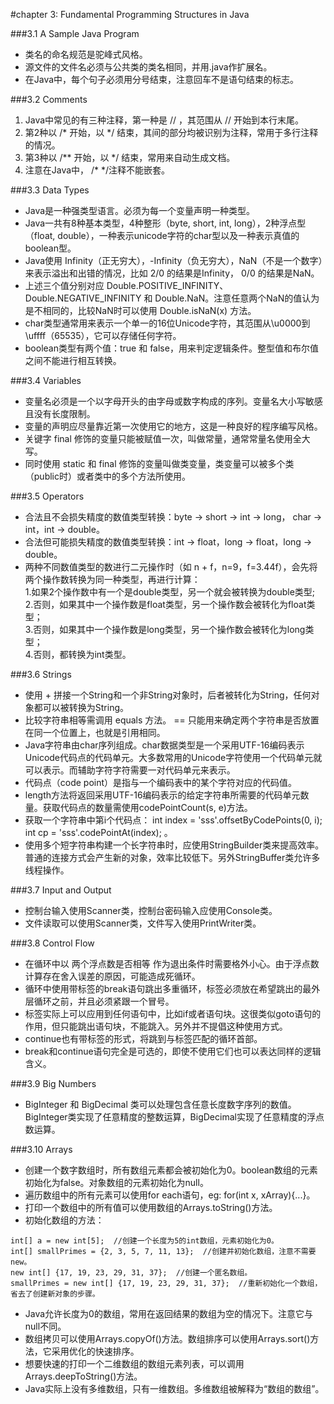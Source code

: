 #chapter 3: Fundamental Programming Structures in Java

###3.1 A Sample Java Program  
- 类名的命名规范是驼峰式风格。  
- 源文件的文件名必须与公共类的类名相同，并用.java作扩展名。  
- 在Java中，每个句子必须用分号结束，注意回车不是语句结束的标志。

###3.2 Comments  
1. Java中常见的有三种注释，第一种是 // ，其范围从 // 开始到本行末尾。  
2. 第2种以 /* 开始，以 */ 结束，其间的部分均被识别为注释，常用于多行注释的情况。  
3. 第3种以 /** 开始，以 */ 结束，常用来自动生成文档。  
4. 注意在Java中， /* */注释不能嵌套。

###3.3 Data Types  
- Java是一种强类型语言。必须为每一个变量声明一种类型。  
- Java一共有8种基本类型，4种整形（byte, short, int, long），2种浮点型（float, double），一种表示unicode字符的char型以及一种表示真值的boolean型。  
- Java使用 Infinity（正无穷大），-Infinity（负无穷大），NaN（不是一个数字）来表示溢出和出错的情况，比如 2/0 的结果是Infinity， 0/0 的结果是NaN。  
- 上述三个值分别对应 Double.POSITIVE_INFINITY、Double.NEGATIVE_INFINITY 和 Double.NaN。注意任意两个NaN的值认为是不相同的，比较NaN时可以使用 Double.isNaN(x) 方法。  
- char类型通常用来表示一个单一的16位Unicode字符，其范围从\u0000到\uffff（65535），它可以存储任何字符。  
- boolean类型有两个值：true 和 false，用来判定逻辑条件。整型值和布尔值之间不能进行相互转换。

###3.4 Variables  
- 变量名必须是一个以字母开头的由字母或数字构成的序列。变量名大小写敏感且没有长度限制。  
- 变量的声明应尽量靠近第一次使用它的地方，这是一种良好的程序编写风格。  
- 关键字 final 修饰的变量只能被赋值一次，叫做常量，通常常量名使用全大写。  
- 同时使用 static 和 final 修饰的变量叫做类变量，类变量可以被多个类（public时）或者类中的多个方法所使用。

###3.5 Operators  
- 合法且不会损失精度的数值类型转换：byte -> short -> int -> long， char -> int，int -> double。  
- 合法但可能损失精度的数值类型转换：int -> float，long -> float，long -> double。  
- 两种不同数值类型的数进行二元操作时（如 n + f，n=9，f=3.44f），会先将两个操作数转换为同一种类型，再进行计算：  
	1.如果2个操作数中有一个是double类型，另一个就会被转换为double类型;  
	2.否则，如果其中一个操作数是float类型，另一个操作数会被转化为float类型；  
	3.否则，如果其中一个操作数是long类型，另一个操作数会被转化为long类型；  
	4.否则，都转换为int类型。  
	
###3.6 Strings  
- 使用 + 拼接一个String和一个非String对象时，后者被转化为String，任何对象都可以被转换为String。  
- 比较字符串相等需调用 equals 方法。 == 只能用来确定两个字符串是否放置在同一个位置上，也就是引用相同。  
- Java字符串由char序列组成。char数据类型是一个采用UTF-16编码表示Unicode代码点的代码单元。大多数常用的Unicode字符使用一个代码单元就可以表示。而辅助字符字符需要一对代码单元来表示。  
- 代码点（code point）是指与一个编码表中的某个字符对应的代码值。
- length方法将返回采用UTF-16编码表示的给定字符串所需要的代码单元数量。获取代码点的数量需使用codePointCount(s, e)方法。  
- 获取一个字符串中第i个代码点： int index = 'sss'.offsetByCodePoints(0, i); int cp = 'sss'.codePointAt(index);  。  
- 使用多个短字符串构建一个长字符串时，应使用StringBuilder类来提高效率。普通的连接方式会产生新的对象，效率比较低下。另外StringBuffer类允许多线程操作。

###3.7 Input and Output  
- 控制台输入使用Scanner类，控制台密码输入应使用Console类。  
- 文件读取可以使用Scanner类，文件写入使用PrintWriter类。

###3.8 Control Flow  
- 在循环中以 两个浮点数是否相等 作为退出条件时需要格外小心。由于浮点数计算存在舍入误差的原因，可能造成死循环。  
- 循环中使用带标签的break语句跳出多重循环，标签必须放在希望跳出的最外层循环之前，并且必须紧跟一个冒号。  
- 标签实际上可以应用到任何语句中，比如if或者语句块。这很类似goto语句的作用，但只能跳出语句块，不能跳入。另外并不提倡这种使用方式。  
- continue也有带标签的形式，将跳到与标签匹配的循环首部。  
- break和continue语句完全是可选的，即使不使用它们也可以表达同样的逻辑含义。

###3.9 Big Numbers  
- BigInteger 和 BigDecimal 类可以处理包含任意长度数字序列的数值。BigInteger类实现了任意精度的整数运算，BigDecimal实现了任意精度的浮点数运算。

###3.10 Arrays  
- 创建一个数字数组时，所有数组元素都会被初始化为0。boolean数组的元素初始化为false。对象数组的元素初始化为null。  
- 遍历数组中的所有元素可以使用for each语句，eg: for(int x, xArray){...}。  
- 打印一个数组中的所有值可以使用数组的Arrays.toString()方法。
- 初始化数组的方法：  
```
int[] a = new int[5];  //创建一个长度为5的int数组，元素初始化为0。
int[] smallPrimes = {2, 3, 5, 7, 11, 13};  //创建并初始化数组，注意不需要new。
new int[] {17, 19, 23, 29, 31, 37};  //创建一个匿名数组。
smallPrimes = new int[] {17, 19, 23, 29, 31, 37};  //重新初始化一个数组，省去了创建新对象的步骤。
```  
- Java允许长度为0的数组，常用在返回结果的数组为空的情况下。注意它与null不同。  
- 数组拷贝可以使用Arrays.copyOf()方法。数组排序可以使用Arrays.sort()方法，它采用优化的快速排序。  
- 想要快速的打印一个二维数组的数组元素列表，可以调用Arrays.deepToString()方法。  
- Java实际上没有多维数组，只有一维数组。多维数组被解释为“数组的数组”。
